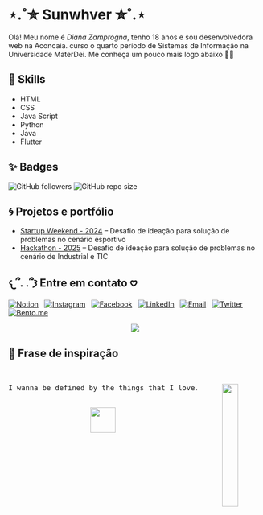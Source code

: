 <!-- Fontes Google -->
<link rel="preconnect" href="https://fonts.googleapis.com">
<link rel="preconnect" href="https://fonts.gstatic.com" crossorigin>
<link href="https://fonts.googleapis.com/css2?family=Dancing+Script:wght@400..700&family=Montserrat:ital,wght@0,100..900;1,100..900&family=Poppins:ital,wght@0,100;0,200;0,300;0,400;0,500;0,600;0,700;0,800;0,900;1,100;1,200;1,300;1,400;1,500;1,600;1,700;1,800;1,900&display=swap" rel="stylesheet">


# ⋆.˚✮ Sunwhver ✮˚.⋆

Olá! Meu nome é *Diana Zamprogna*, tenho 18 anos e sou desenvolvedora web na Aconcaia. curso o quarto período de Sistemas de Informação na Universidade MaterDei. Me conheça um pouco mais logo abaixo 🦊🍓

## 🐰 Skills
- HTML
- CSS
- Java Script
- Python
- Java
- Flutter

## ✨ Badges
![GitHub followers](https://img.shields.io/github/followers/Sunwhver?style=social)
![GitHub repo size](https://img.shields.io/github/repo-size/Sunwhver/Sunwhver?color=blue)

## 🌀 Projetos e portfólio
- [Startup Weekend - 2024](https://www.notion.so/Startup-Weekend-261d302f6f5780458e83c0fa65ab0cfd?source=copy_link) – Desafio de ideação para solução de problemas no cenário esportivo
- [Hackathon - 2025](https://www.notion.so/Hackathon-2025-261d302f6f57806b8601ef5e2c8a48c0?source=copy_link) – Desafio de ideação para solução de problemas no cenário de Industrial e TIC

## 𐔌՞. .՞𐦯 Entre em contato 𖹭

<p align="center">

  [![Notion](https://img.shields.io/badge/Notion-F9C6D5?style=for-the-badge&logo=notion&logoColor=white)](https://www.notion.so/Dianica-260d302f6f578018a031f500b3e68975?source=copy_link) &nbsp;
  [![Instagram](https://img.shields.io/badge/Instagram-F9C6D5?style=for-the-badge&logo=instagram&logoColor=white)](https://www.instagram.com/sunwhver_13) &nbsp;
  [![Facebook](https://img.shields.io/badge/Facebook-F9C6D5?style=for-the-badge&logo=facebook&logoColor=white)](https://www.facebook.com/) &nbsp;
  [![LinkedIn](https://img.shields.io/badge/LinkedIn-F9C6D5?style=for-the-badge&logo=hearth&logoColor=white)](https://www.linkedin.com/in/diana-alves-zamprogna-714a47212) &nbsp;
  [![Email](https://img.shields.io/badge/Email-F9C6D5?style=for-the-badge&logo=gmail&logoColor=white)](dianaalveszamprogna@gmail.com) &nbsp;
  [![Twitter](https://img.shields.io/badge/Twitter-F9C6D5?style=for-the-badge&logo=x&logoColor=white)](https://twitter.com/) &nbsp;
  [![Bento.me](https://img.shields.io/badge/Bento.me-F9C6D5?style=for-the-badge&logo=ghost&logoColor=white)](https://bento.me/sunwhver)
  
</p>

<p align="center">
  <img src="https://i.pinimg.com/originals/9d/cb/66/9dcb66c7f4f125c7c1f723b17c879a15.gif">
</p>

## 🪻 Frase de inspiração
<br>



<div align="center">

<img src="https://github.com/innng/innng/assets/26755058/5e0ce0fb-c544-4f8c-a307-5849165746d0" width="25%" align="right" />
<pre>I wanna be defined by the things that I love. Not the things I hate. Not the things that I'm afraid of, I'm afraid of. Not the things that haunt me in the middle of the night. I just think that. You are what you love</pre>
<br>
<img src="https://raw.githubusercontent.com/innng/innng/master/assets/kyubey.gif" height="50" />